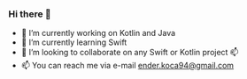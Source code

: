 ### Hi there 👋

- 🔭 I’m currently working on Kotlin and Java
- 🌱 I’m currently learning Swift
- 👯 I’m looking to collaborate on any Swift or Kotlin project 📫
- 📫 You can reach me via e-mail ender.koca94@gmail.com

